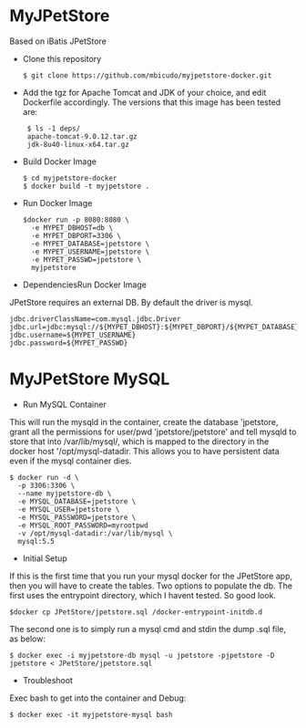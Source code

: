 MyJPetStore
=================

Based on iBatis JPetStore

- Clone this repository

  ```
  $ git clone https://github.com/mbicudo/myjpetstore-docker.git
  ```

- Add the tgz for Apache Tomcat and JDK of your choice, and edit Dockerfile accordingly.
The versions that this image has been tested are:

  ```
   $ ls -1 deps/
   apache-tomcat-9.0.12.tar.gz
   jdk-8u40-linux-x64.tar.gz
  ```

- Build Docker Image

  ```
  $ cd myjpetstore-docker
  $ docker build -t myjpetstore .
  ```

- Run Docker Image

  ```
  $docker run -p 8080:8080 \
	-e MYPET_DBHOST=db \
	-e MYPET_DBPORT=3306 \
	-e MYPET_DATABASE=jpetstore \
	-e MYPET_USERNAME=jpetstore \
	-e MYPET_PASSWD=jpetstore \
	myjpetstore
  ```

- DependenciesRun Docker Image

JPetStore requires an external DB. By default the driver is mysql.

  ```
  jdbc.driverClassName=com.mysql.jdbc.Driver
  jdbc.url=jdbc:mysql://${MYPET_DBHOST}:${MYPET_DBPORT}/${MYPET_DATABASE}
  jdbc.username=${MYPET_USERNAME}
  jdbc.password=${MYPET_PASSWD}
  ```

MyJPetStore MySQL
=================

- Run MySQL Container

This will run the mysqld in the container, create the database 'jpetstore, grant all the permissions for user/pwd 'jpetstore/jpetstore' and tell mysqld to store that into /var/lib/mysql/, which is mapped to the directory in the docker host '/opt/mysql-datadir. This allows you to have persistent data even if the mysql container dies.

  ```
  $ docker run -d \
	-p 3306:3306 \
	--name myjpetstore-db \
	-e MYSQL_DATABASE=jpetstore \
	-e MYSQL_USER=jpetstore \
	-e MYSQL_PASSWORD=jpetstore \
	-e MYSQL_ROOT_PASSWORD=myrootpwd
	-v /opt/mysql-datadir:/var/lib/mysql \
	mysql:5.5
  ```

- Initial Setup

If this is the first time that you run your mysql docker for the JPetStore app, then you will have to create the tables.
Two options to populate the db. The first uses the entrypoint directory, which I havent tested. So good look.
  ```
  $docker cp JPetStore/jpetstore.sql /docker-entrypoint-initdb.d
  ```

The second one is to simply run a mysql cmd and stdin the dump .sql file, as below:
  ```
  $ docker exec -i myjpetstore-db mysql -u jpetstore -pjpetstore -D jpetstore < JPetStore/jpetstore.sql
  ```

- Troubleshoot

Exec bash to get into the container and Debug:

  ```
  $ docker exec -it myjpetstore-mysql bash
  ```

